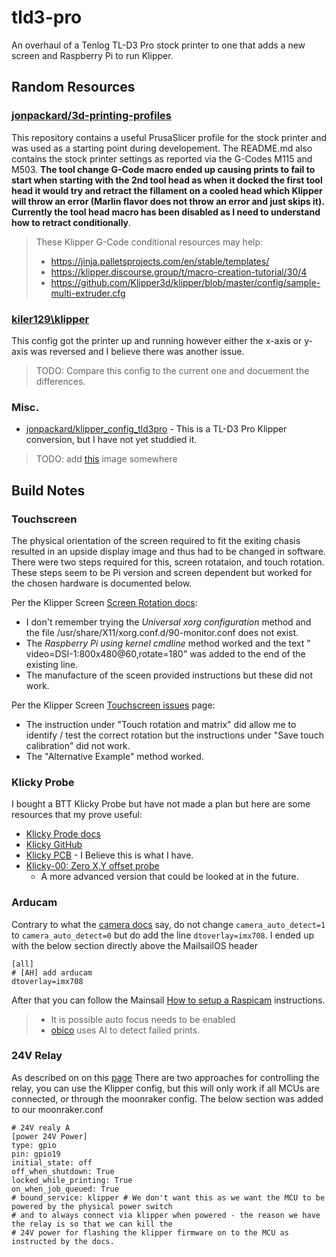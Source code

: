 # tld3-pro
An overhaul of a Tenlog TL-D3 Pro stock printer to one that adds a new screen and Raspberry Pi to run Klipper.

## Random Resources
### [jonpackard/3d-printing-profiles](https://github.com/jonpackard/3d-printing-profiles)
This repository contains a useful PrusaSlicer profile for the stock printer and was used as a starting point
during developement. The README.md also contains the stock printer settings as reported via the G-Codes M115 
and M503. **The tool change G-Code macro ended up causing prints to fail to start when starting with the 2nd 
tool head as when it docked the first tool head it would try and retract the fillament on a cooled head which
Klipper will throw an error (Marlin flavor does not throw an error and just skips it). Currently the tool head
macro has been disabled as I need to understand how to retract conditionally**.
> These Klipper G-Code conditional resources may help:
> * https://jinja.palletsprojects.com/en/stable/templates/
> * https://klipper.discourse.group/t/macro-creation-tutorial/30/4
> * https://github.com/Klipper3d/klipper/blob/master/config/sample-multi-extruder.cfg

### [kiler129\klipper](https://github.com/kiler129/klipper/blob/73bdcc74fd325413cf7a9beca0b636748c1abf6e/config/printer-tenlog-d3-pro.cfg)
This config got the printer up and running however either the x-axis or y-axis was reversed and I believe there
was another issue.
> TODO: Compare this config to the current one and docuement the differences.

### Misc.
* [jonpackard/klipper_config_tld3pro](https://github.com/jonpackard/klipper_config_tld3pro) - This is a TL-D3
  Pro Klipper conversion, but I have not yet studdied it.

> TODO: add [this](https://assets.website-files.com/5fabc8dadc66fc8a47db709b/63f8ed1b73441360f8c195fb_Raspberry%20pi%20pinout%20header%20image.webp)
> image somewhere

## Build Notes
### Touchscreen
The physical orientation of the screen required to fit the exiting chasis resulted in an upside display image 
and thus had to be changed in software. There were two steps required for this, screen rotataion, and touch 
rotation. These steps seem to be Pi version and screen dependent but worked for the chosen hardware is 
documented below.

Per the Klipper Screen [Screen Rotation docs](https://klipperscreen.readthedocs.io/en/latest/Troubleshooting/Rotation/#universal-xorg-configuration):
* I don't remember trying the *Universal xorg configuration* method and the file
  /usr/share/X11/xorg.conf.d/90-monitor.conf does not exist.
* The *Raspberry Pi using kernel cmdline* method worked and the text " video=DSI-1:800x480@60,rotate=180" was
  added to the end of the existing line.
* The manufacture of the sceen provided instructions but these did not work.

Per the Klipper Screen 
[Touchscreen issues](https://klipperscreen.readthedocs.io/en/latest/Troubleshooting/Touch_issues/) page:
* The instruction under "Touch rotation and matrix" did allow me to identify / test the correct rotation but
  the instructions under "Save touch calibration" did not work.
* The "Alternative Example" method worked.

### Klicky Probe
I bought a BTT Klicky Probe but have not made a plan but here are some resources that my prove useful:
* [Klicky Prode docs](https://jlas1.github.io/Klicky-Probe/)
* [Klicky GitHub](https://github.com/jlas1/Klicky-Probe)
* [Klicky PCB](https://github.com/tanaes/whopping_Voron_mods/tree/main/pcb_klicky) - I Believe this is what I
  have.
* [Klicky-00: Zero X,Y offset probe](https://github.com/DW-Tas/Klicky-00?tab=readme-ov-file#klicky-00-zero-xy-offset-probe-rc3)
  - A more advanced version that could be looked at in the future.

### Arducam
Contrary to what the 
[camera docs](https://docs.arducam.com/Raspberry-Pi-Camera/Native-camera/12MP-IMX708/#arducam-autofocus-imx708-camera-module) 
say, do not change `camera_auto_detect=1` to `camera_auto_detect=0` but do add the line `dtoverlay=imx708`.
I ended up with the below section directly above the MailsailOS header
```
[all]
# [AH] add arducam
dtoverlay=imx708
```
After that you can follow the Mainsail 
[How to setup a Raspicam](https://crowsnest.mainsail.xyz/faq/how-to-setup-a-raspicam#step-2-set-your-device-path-1)
instructions.

> * It is possible auto focus needs to be enabled
> * [obico](https://www.obico.io/blog/klipper-camera/#raspberry-pi-cameras) uses AI to detect failed prints.

### 24V Relay
As described on on this [page](https://www.reddit.com/r/klippers/comments/z79kx6/relay_control_mainsail_dashboard/)
There are two approaches for controlling the relay, you can use the Klipper config, but this will only work
if all MCUs are connected, or through the moonraker config. The below section was added to our moonraker.conf
```
# 24V realy A
[power 24V Power]
type: gpio
pin: gpio19
initial_state: off
off_when_shutdown: True
locked_while_printing: True
on_when_job_queued: True
# bound_service: klipper # We don't want this as we want the MCU to be powered by the physical power switch
# and to always connect via klipper when powered - the reason we have the relay is so that we can kill the
# 24V power for flashing the klipper firmware on to the MCU as instructed by the docs.
```
